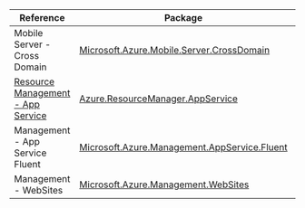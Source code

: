 | Reference | Package | Source |
|---|---|---|
|Mobile Server - Cross Domain|[Microsoft.Azure.Mobile.Server.CrossDomain](https://www.nuget.org/packages/Microsoft.Azure.Mobile.Server.CrossDomain)|[GitHub](https://github.com/Azure/azure-sdk-for-net)|
|[Resource Management - App Service](resourcemanager.appservice-readme.md)|[Azure.ResourceManager.AppService](https://www.nuget.org/packages/Azure.ResourceManager.AppService)|[GitHub](https://github.com/Azure/azure-sdk-for-net/blob/main/sdk/websites/Azure.ResourceManager.AppService)|
|Management - App Service Fluent|[Microsoft.Azure.Management.AppService.Fluent](https://www.nuget.org/packages/Microsoft.Azure.Management.AppService.Fluent)|[GitHub](https://github.com/Azure/azure-sdk-for-net)|
|Management - WebSites|[Microsoft.Azure.Management.WebSites](https://www.nuget.org/packages/Microsoft.Azure.Management.WebSites)|[GitHub](https://github.com/Azure/azure-sdk-for-net)|
